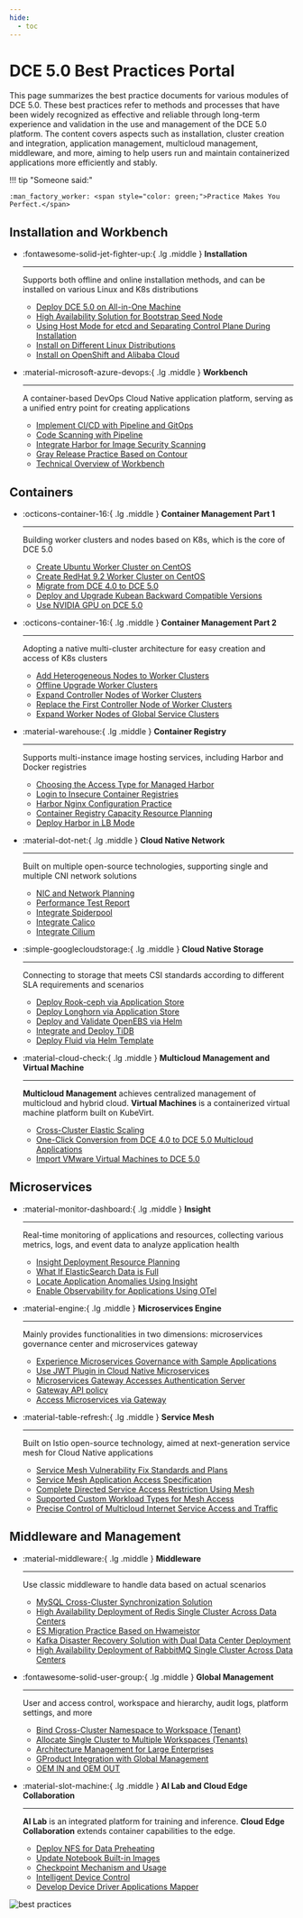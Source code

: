 ```yaml
---
hide:
  - toc
---
```


# DCE 5.0 Best Practices Portal

This page summarizes the best practice documents for various modules of DCE 5.0.
These best practices refer to methods and processes that have been widely recognized as
effective and reliable through long-term experience and validation in the use and management
of the DCE 5.0 platform. The content covers aspects such as installation, cluster creation and integration,
application management, multicloud management, middleware, and more, aiming to help users run
and maintain containerized applications more efficiently and stably.

!!! tip "Someone said:"

    :man_factory_worker: <span style="color: green;">Practice Makes You Perfect.</span>

## Installation and Workbench

<div class="grid cards" markdown>

- :fontawesome-solid-jet-fighter-up:{ .lg .middle } __Installation__

    ---

    Supports both offline and online installation methods, and can be installed on various Linux and K8s distributions

    - [Deploy DCE 5.0 on All-in-One Machine](../install/best-practices/all-in-one-machine.md)
    - [High Availability Solution for Bootstrap Seed Node](../install/best-practices/thinder-ha.md)
    - [Using Host Mode for etcd and Separating Control Plane During Installation](../install/best-practices/etcd-host-deploy.md)
    - [Install on Different Linux Distributions](../install/os-install/uos-v20-install-dce5.0.md)
    - [Install on OpenShift and Alibaba Cloud](../install/k8s-install/ocp-install-dce5.0.md)

- :material-microsoft-azure-devops:{ .lg .middle } __Workbench__

    ---

    A container-based DevOps Cloud Native application platform, serving as a unified entry point for creating applications

    - [Implement CI/CD with Pipeline and GitOps](../amamba/quickstart/argocd-jenkins.md)
    - [Code Scanning with Pipeline](../amamba/quickstart/scan-with-pipeline.md)
    - [Integrate Harbor for Image Security Scanning](../amamba/quickstart/scan-with-harbor.md)
    - [Gray Release Practice Based on Contour](../amamba/quickstart/contour-argorollout.md)
    - [Technical Overview of Workbench](../amamba/intro/tech-overview.md)

</div>

## Containers

<div class="grid cards" markdown>

- :octicons-container-16:{ .lg .middle } __Container Management Part 1__

    ---

    Building worker clusters and nodes based on K8s, which is the core of DCE 5.0

    - [Create Ubuntu Worker Cluster on CentOS](../kpanda/best-practice/create-ubuntu-on-centos-platform.md)
    - [Create RedHat 9.2 Worker Cluster on CentOS](../kpanda/best-practice/create-redhat9.2-on-centos-platform.md)
    - [Migrate from DCE 4.0 to DCE 5.0](../kpanda/best-practice/dce4-5-migration.md)
    - [Deploy and Upgrade Kubean Backward Compatible Versions](../kpanda/best-practice/kubean-low-version.md)
    - [Use NVIDIA GPU on DCE 5.0](../kpanda/user-guide/gpu/nvidia/index.md)

- :octicons-container-16:{ .lg .middle } __Container Management Part 2__

    ---

    Adopting a native multi-cluster architecture for easy creation and access of K8s clusters

    - [Add Heterogeneous Nodes to Worker Clusters](../kpanda/best-practice/multi-arch.md)
    - [Offline Upgrade Worker Clusters](../kpanda/best-practice/update-offline-cluster.md)
    - [Expand Controller Nodes of Worker Clusters](../kpanda/best-practice/add-master-node.md)
    - [Replace the First Controller Node of Worker Clusters](../kpanda/best-practice/replace-first-master-node.md)
    - [Expand Worker Nodes of Global Service Clusters](../kpanda/best-practice/add-worker-node-on-global.md)

- :material-warehouse:{ .lg .middle } __Container Registry__

    ---

    Supports multi-instance image hosting services, including Harbor and Docker registries

    - [Choosing the Access Type for Managed Harbor](../kangaroo/best-practice/managed-harbor-select-access-type.md)
    - [Login to Insecure Container Registries](../kangaroo/best-practice/insecure_registry.md)
    - [Harbor Nginx Configuration Practice](../kangaroo/best-practice/harbor-nginx.md)
    - [Container Registry Capacity Resource Planning](../kangaroo/best-practice/capacity-planning.md)
    - [Deploy Harbor in LB Mode](../kangaroo/best-practice/lb.md)

- :material-dot-net:{ .lg .middle } __Cloud Native Network__

    ---

    Built on multiple open-source technologies, supporting single and multiple CNI network solutions

    - [NIC and Network Planning](../network/plans/ethplan.md)
    - [Performance Test Report](../network/performance/cni-performance.md)
    - [Integrate Spiderpool](../network/modules/spiderpool/index.md)
    - [Integrate Calico](../network/modules/calico/index.md)
    - [Integrate Cilium](../network/modules/cilium/index.md)

- :simple-googlecloudstorage:{ .lg .middle } __Cloud Native Storage__

    ---

    Connecting to storage that meets CSI standards according to different SLA requirements and scenarios

    - [Deploy Rook-ceph via Application Store](../storage/solutions/dce-rook-ceph.md)
    - [Deploy Longhorn via Application Store](../storage/solutions/dce-longhorn.md)
    - [Deploy and Validate OpenEBS via Helm](../storage/solutions/openebs-helm.md)
    - [Integrate and Deploy TiDB](../storage/hwameistor/application/tidb.md)
    - [Deploy Fluid via Helm Template](../storage/solutions/fluid.md)

- :material-cloud-check:{ .lg .middle } __Multicloud Management and Virtual Machine__

    ---

    **Multicloud Management** achieves centralized management of multicloud and hybrid cloud.
    **Virtual Machines** is a containerized virtual machine platform built on KubeVirt.

    - [Cross-Cluster Elastic Scaling](../kairship/best-practice/fhpa.md)
    - [One-Click Conversion from DCE 4.0 to DCE 5.0 Multicloud Applications](../kairship/best-practice/one-click-conversion.md)
    - [Import VMware Virtual Machines to DCE 5.0](../virtnest/import/import-ubuntu.md)

</div>

## Microservices

<div class="grid cards" markdown>

- :material-monitor-dashboard:{ .lg .middle } __Insight__

    ---

    Real-time monitoring of applications and resources, collecting various metrics, logs, and event data to analyze application health

    - [Insight Deployment Resource Planning](../insight/quickstart/res-plan/index.md)
    - [What If ElasticSearch Data is Full](../insight/faq/expand-once-es-full.md)
    - [Locate Application Anomalies Using Insight](../insight/best-practice/find_root_cause.md)
    - [Enable Observability for Applications Using OTel](../insight/quickstart/otel/otel.md)

- :material-engine:{ .lg .middle } __Microservices Engine__

    ---

    Mainly provides functionalities in two dimensions: microservices governance center and microservices gateway

    - [Experience Microservices Governance with Sample Applications](../skoala/best-practice/use-skoala-01.md)
    - [Use JWT Plugin in Cloud Native Microservices](../skoala/best-practice/plugins/jwt.md)
    - [Microservices Gateway Accesses Authentication Server](../skoala/best-practice/auth-server.md)
    - [Gateway API policy](../skoala/best-practice/gateway02.md)
    - [Access Microservices via Gateway](../skoala/best-practice/gateway01.md)

- :material-table-refresh:{ .lg .middle } __Service Mesh__

    ---

    Built on Istio open-source technology, aimed at next-generation service mesh for Cloud Native applications

    - [Service Mesh Vulnerability Fix Standards and Plans](../mspider/intro/sla.md)
    - [Service Mesh Application Access Specification](../mspider/intro/app-spec.md)
    - [Complete Directed Service Access Restriction Using Mesh](../mspider/best-practice/use-egress-and-authorized-policy.md)
    - [Supported Custom Workload Types for Mesh Access](../mspider/best-practice/use-custom-workloads.md)
    - [Precise Control of Multicloud Internet Service Access and Traffic](../mspider/best-practice/multinet-control.md)

</div>

## Middleware and Management

<div class="grid cards" markdown>

- :material-middleware:{ .lg .middle } __Middleware__

    ---

    Use classic middleware to handle data based on actual scenarios

    - [MySQL Cross-Cluster Synchronization Solution](../middleware/mysql/best-practice/crossclusterssync.md)
    - [High Availability Deployment of Redis Single Cluster Across Data Centers](../middleware/redis/best-practice/singleclustercrosszone.md)
    - [ES Migration Practice Based on Hwameistor](../middleware/elasticsearch/user-guide/migrate-es.md)
    - [Kafka Disaster Recovery Solution with Dual Data Center Deployment](../middleware/kafka/bestpractice/kafkain2IDC.md)
    - [High Availability Deployment of RabbitMQ Single Cluster Across Data Centers](../middleware/rocketmq/best-pratice/singleclustercrosszone.md)

- :fontawesome-solid-user-group:{ .lg .middle } __Global Management__

    ---

    User and access control, workspace and hierarchy, audit logs, platform settings, and more

    - [Bind Cross-Cluster Namespace to Workspace (Tenant)](../ghippo/best-practice/ws-to-ns.md)
    - [Allocate Single Cluster to Multiple Workspaces (Tenants)](../ghippo/best-practice/cluster-for-multiws.md)
    - [Architecture Management for Large Enterprises](../ghippo/best-practice/super-group.md)
    - [GProduct Integration with Global Management](../ghippo/best-practice/gproduct/intro.md)
    - [OEM IN and OEM OUT](../ghippo/best-practice/oem/oem-in.md)

- :material-slot-machine:{ .lg .middle } __AI Lab and Cloud Edge Collaboration__

    ---

    **AI Lab** is an integrated platform for training and inference.
    **Cloud Edge Collaboration** extends container capabilities to the edge.

    - [Deploy NFS for Data Preheating](../baize/best-practice/deploy-nfs-in-worker.md)
    - [Update Notebook Built-in Images](../baize/best-practice/change-notebook-image.md)
    - [Checkpoint Mechanism and Usage](../baize/best-practice/checkpoint.md)
    - [Intelligent Device Control](../kant/best-practice/custom-device-control.md)
    - [Develop Device Driver Applications Mapper](../kant/best-practice/develop-device-mapper.md)

</div>

![best practices](../images/bphome.jpeg)
